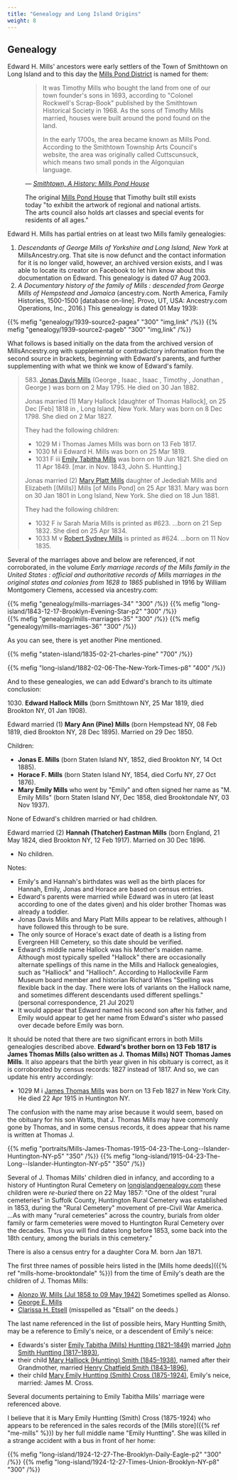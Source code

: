 ```yaml
---
title: "Genealogy and Long Island Origins"
weight: 8
---
```


## Genealogy

Edward H. Mills' ancestors were early settlers of the Town of Smithtown on Long Island and to this day the [Mills Pond District](https://en.wikipedia.org/wiki/Mills_Pond_District_(St._James,_New_York)) is named for them:

 <figure class="quote-only">
 <blockquote>
It was Timothy Mills who bought the land from one of our town founder's sons in 1693, according to "Colonel Rockwell's Scrap-Book" published by the Smithtown Historical Society in 1968. As the sons of Timothy Mills married, houses were built around the pond found on the land.

In the early 1700s, the area became known as Mills Pond. According to the Smithtown Township Arts Council's website, the area was originally called Cuttscunsuck, which means two small ponds in the Algonquian language.
 </blockquote>
 <figcaption>
 <cite>— <a href="https://patch.com/new-york/smithtown/smithtown-a-history-mills-pond-house">Smithtown, A History: Mills Pond House</a>
 </cite>
 </figcaption>
 <footer>

 The original [Mills Pond House](https://www.millspondgallery.org/history-of-mills-pond-house) that Timothy built still exists today "to exhibit the artwork of regional and national artists. The arts council also holds art classes and special events for residents of all ages." 
 </footer>
 </figure>

Edward H. Mills has partial entries on at least two Mills family genealogies:
  1. *Descendants of George Mills of Yorkshire and Long Island, New York* at MillsAncestry.org. That site is now defunct and the contact information for it is no longer valid, however, an archived version exists, and I was able to locate its creator on Facebook to let him know about this documentation on Edward. This genealogy is dated 07 Aug 2003.
  2. *A Documentary history of the family of Mills : descended from George Mills of Hempstead and Jamaica* (ancestry.com. North America, Family Histories, 1500-1500 [database on-line]. Provo, UT, USA: Ancestry.com Operations, Inc., 2016.) This genealogy is dated 01 May 1939:

<div class="gallery">
{{% mefig "genealogy/1939-source2-pagea" "300" "img,link" /%}}
{{% mefig "genealogy/1939-source2-pageb" "300" "img,link" /%}}
</div>

What follows is based initially on the data from the archived version of MillsAncestry.org with supplemental or contradictory information from the second source in brackets, beginning with Edward's parents, and further supplementing with what we think we know of Edward's family.

<blockquote class="quote-only">

<span>583.</span> [Jonas Davis Mills](https://www.findagrave.com/memorial/138421270/jonas-d.-mills) (George , Isaac , Isaac , Timothy , Jonathan , George ) was born on 2 May 1795. He died on 30 Jan 1882.

Jonas married (1) Mary Hallock [daughter of Thomas Hallock], on 25 Dec [Feb] 1818 in , Long Island, New York. Mary was born on 8 Dec 1798. She died on 2 Mar 1827.

They had the following children:

- 1029	M	i	Thomas James Mills was born on 13 Feb 1817.
- 1030	M	ii	Edward H. Mills was born on 25 Mar 1819.
- 1031	F	iii	[Emily Tabitha Mills](https://www.findagrave.com/memorial/23991494/emily-tabitha-huntting) was born on 19 Jun 1821. She died on 11 Apr 1849. [mar. in Nov. 1843, John S. Huntting.]

Jonas married (2) [Mary Platt Mills](https://www.findagrave.com/memorial/138421346/mary-p.-mills) daughter of Jedediah Mills and Elizabeth [(Mills)] Mills [of Mills Pond] on 25 Apr 1831. Mary was born on 30 Jan 1801 in Long Island, New York. She died on 18 Jun 1881.

They had the following children:

- 1032	F	iv	Sarah Maria Mills is printed as #623. ...born on 21 Sep 1832. She died on 25 Apr 1834.
- 1033	M	v	[Robert Sydney Mills](https://www.findagrave.com/memorial/29864008/robert-sydney-mills) is printed as #624. ...born on 11 Nov 1835.
</blockquote>

Several of the marriages above and below are referenced, if not corroborated, in the volume *Early marriage records of the Mills family in the United States : official and authoritative records of Mills marriages in the original states and colonies from 1628 to 1865* published in 1916 by William Montgomery Clemens, accessed via ancestry.com:

<div class="gallery">
{{% mefig "genealogy/mills-marriages-34" "300" /%}}
{{% mefig "long-island/1843-12-17-Brooklyn-Evening-Star-p2" "300" /%}}
</div>
<div class="gallery">
{{% mefig "genealogy/mills-marriages-35" "300" /%}}
{{% mefig "genealogy/mills-marriages-36" "300" /%}}
</div>

As you can see, there is yet another Pine mentioned.

{{% mefig "staten-island/1835-02-21-charles-pine" "700" /%}}

{{% mefig "long-island/1882-02-06-The-New-York-Times-p8" "400" /%}}

And to these genealogies, we can add Edward's branch to its ultimate conclusion:

<span>1030.</span> **Edward Hallock Mills** (born Smithtown NY, 25 Mar 1819, died Brookton NY, 01 Jan 1908).

Edward married (1) **Mary Ann (Pine) Mills** (born Hempstead NY, 08 Feb 1819, died Brookton NY, 28 Dec 1895). Married on 29 Dec 1850. 

Children:
  - **Jonas E. Mills** (born Staten Island NY, 1852, died Brookton NY, 14 Oct 1885).
  - **Horace F. Mills** (born Staten Island NY, 1854, died Corfu NY, 27 Oct 1876).
  - **Mary Emily Mills** who went by "Emily" and often signed her name as "M. Emily Mills" (born Staten Island NY, Dec 1858, died Brooktondale NY, 03 Nov 1937).
  
None of Edward's children married or had children.

Edward married (2) **Hannah (Thatcher) Eastman Mills** (born England, 21 May 1824, died Brookton NY, 12 Feb 1917). Married on 30 Dec 1896. 

  - No children.

Notes:
  - Emily's and Hannah's birthdates was well as the birth places for Hannah, Emily, Jonas and Horace are based on census entries.
  - Edward's parents were married while Edward was in utero (at least according to one of the dates given) and his older brother Thomas was already a toddler.
  - Jonas Davis Mills and Mary Platt Mills appear to be relatives, although I have followed this through to be sure. 
  - The only source of Horace's exact date of death is a listing from Evergreen Hill Cemetery, so this date should be verified.
  - Edward's middle name Hallock was his Mother's maiden name. Although most typically spelled "Hallock" there are occasionally alternate spellings of this name in the Mills and Hallock genealogies, such as "Halliock" and "Hallioch". According to Hallockville Farm Museum board member and historian Richard Wines "Spelling was flexible back in the day. There were lots of variants on the Hallock name, and sometimes different descendants used different spellings." (personal correspondence, 21 Jul 2021)
  - It would appear that Edward named his second son after his father, and Emily would appear to get her name from Edward's sister who passed over decade before Emily was born. 

It should be noted that there are two significant errors in both Mills genealogies described above. **Edward's brother born on 13 Feb 1817 is James Thomas Mills (also written as J. Thomas Mills) NOT Thomas James Mills**. It also appears that the birth year given in his obituary is correct, as it is corroborated by census records: 1827 instead of 1817. And so, we can update his entry accordingly:

  - 1029 M i [James Thomas Mills](https://www.findagrave.com/memorial/74905990/james-thomas-mills) was born on 13 Feb 1827 in New York City. He died 22 Apr 1915 in Huntington NY. 

The confusion with the name may arise because it would seem, based on the obituary for his son Watts, that J. Thomas Mills may have commonly gone by Thomas, and in some census records, it does appear that his name is written at Thomas J.

<div class="gallery">
{{% mefig "portraits/Mills-James-Thomas-1915-04-23-The-Long--Islander-Huntington-NY-p5" "350" /%}}
{{% mefig "long-island/1915-04-23-The-Long--Islander-Huntington-NY-p5" "350" /%}}
</div>

Several of J. Thomas Mills' children died in infancy, and according to a history of Huntington Rural Cemetery on [longislandgenealogy.com](http://longislandgenealogy.com/HuntingtonRural.html) these children were *re-buried* there on 22 May 1857: "One of the oldest "rural cemeteries" in Suffolk County, Huntington Rural Cemetery was established in 1853, during the "Rural Cemetery" movement of pre-Civil War America. ...As with many "rural cemeteries" across the country, burials from older family or farm cemeteries were moved to Huntington Rural Cemetery over the decades. Thus you will find dates long before 1853, some back into the 18th century, among the burials in this cemetery."

There is also a census entry for a daughter Cora M. born Jan 1871. 

The first three names of possible heirs listed in the [Mills home deeds]({{% ref "mills-home-brooktondale" %}}) from the time of Emily's death are the children of J. Thomas Mills:
  - [Alonzo W. Mills (Jul 1858 to 09 May 1942)]() Sometimes spelled as Alonso.
  - [George E. Mills]()
  - [Clarissa H. Etsell](https://www.findagrave.com/memorial/74907705/clarissa-h.-etsell) (misspelled as "Etsall" on the deeds.)

The last name referenced in the list of possible heirs, Mary Huntting Smith, may be a reference to Emily's neice, or a descendent of Emily's neice:
  - Edwards's sister [Emily Tabitha (Mills) Huntting (1821–1849)](https://www.findagrave.com/memorial/23991494/emily-tabitha-huntting) married [John Smith Huntting (1817–1893)](https://www.findagrave.com/memorial/23991462/john-smith-huntting),
  - their child [Mary Halliock (Huntting) Smith (1845–1938)](https://www.findagrave.com/memorial/24792330/mary-halliock-smith), named after their Grandmother, married [Henry Chatfield Smith (1843–1896)](https://www.findagrave.com/memorial/24792299/henry-chatfield-smith),
  - their child [Mary Emily Huntting (Smith) Cross (1875-1924)](https://www.findagrave.com/memorial/24392636/mary-emily_huntting-cross), Emily's neice, married: James M. Cross.

Several documents pertaining to Emily Tabitha Mills' marriage were referenced above.

I believe that it is Mary Emily Huntting (Smith) Cross (1875-1924) who appears to be referenced in the sales records of the [Mills store]({{% ref "me-mills" %}}) by her full middle name "Emily Huntting". She was killed in a strange accident with a bus in front of her home:

<div class="gallery">
{{% mefig "long-island/1924-12-27-The-Brooklyn-Daily-Eagle-p2" "300" /%}}
{{% mefig "long-island/1924-12-27-Times-Union-Brooklyn-NY-p8" "300" /%}}
</div>



